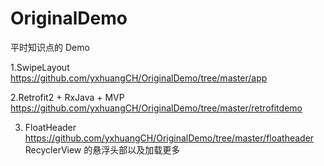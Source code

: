 # OriginalDemo
平时知识点的 Demo

1.SwipeLayout 
https://github.com/yxhuangCH/OriginalDemo/tree/master/app


2.Retrofit2 + RxJava + MVP https://github.com/yxhuangCH/OriginalDemo/tree/master/retrofitdemo

3. FloatHeader https://github.com/yxhuangCH/OriginalDemo/tree/master/floatheader
 RecyclerView 的悬浮头部以及加载更多
